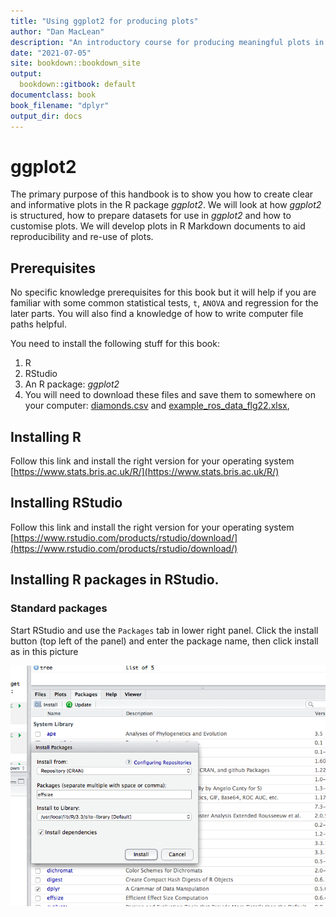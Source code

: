 ```yaml
---
title: "Using ggplot2 for producing plots"
author: "Dan MacLean"
description: "An introductory course for producing meaningful plots in R"
date: "2021-07-05"
site: bookdown::bookdown_site
output:
  bookdown::gitbook: default
documentclass: book
book_filename: "dplyr"
output_dir: docs
---
```


# ggplot2

The primary purpose of this handbook is to show you how to create clear and informative plots in the R package _ggplot2_. We will look at how _ggplot2_ is structured, how to prepare datasets for use in _ggplot2_ and how to customise plots. We will develop plots in R Markdown documents to aid reproducibility and re-use of plots.

## Prerequisites

No specific knowledge prerequisites for this book but it will help if you are familiar with some common statistical tests, `t`, `ANOVA` and regression for the later parts.
You will also find a knowledge of how to write computer file paths helpful.

You need to install the following stuff for this book: 

 1. R
 2. RStudio
 3. An R package: _ggplot2_
 4. You will need to download these files and save them to somewhere on your computer:
[diamonds.csv](files/diamonds.csv) and [example_ros_data_flg22.xlsx](files/example_ros_data_flg22.xlsx), 

## Installing R

Follow this link and install the right version for your operating system [https://www.stats.bris.ac.uk/R/](https://www.stats.bris.ac.uk/R/)

## Installing RStudio

Follow this link and install the right version for your operating system [https://www.rstudio.com/products/rstudio/download/](https://www.rstudio.com/products/rstudio/download/)

## Installing R packages in RStudio.
### Standard packages

Start RStudio and use the `Packages` tab in lower right panel. Click the install button (top left of the panel) and enter the package name, then click install as in this picture

![Installing Packages](fig/package_install.png)

